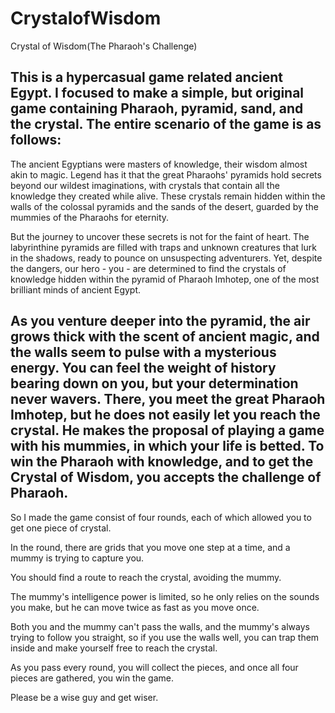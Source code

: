 # CrystalofWisdom
Crystal of Wisdom(The Pharaoh's Challenge)

This is a hypercasual game related ancient Egypt.
I focused to make a simple, but original game containing Pharaoh, pyramid, sand, and the crystal.
The entire scenario of the game is as follows:
------------------------
The ancient Egyptians were masters of knowledge, their wisdom almost akin to magic. Legend has it that the great Pharaohs' pyramids hold secrets beyond our wildest imaginations, with crystals that contain all the knowledge they created while alive. These crystals remain hidden within the walls of the colossal pyramids and the sands of the desert, guarded by the mummies of the Pharaohs for eternity.

But the journey to uncover these secrets is not for the faint of heart. The labyrinthine pyramids are filled with traps and unknown creatures that lurk in the shadows, ready to pounce on unsuspecting adventurers. Yet, despite the dangers, our hero - you - are determined to find the crystals of knowledge hidden within the pyramid of Pharaoh Imhotep, one of the most brilliant minds of ancient Egypt.

As you venture deeper into the pyramid, the air grows thick with the scent of ancient magic, and the walls seem to pulse with a mysterious energy. You can feel the weight of history bearing down on you, but your determination never wavers.
There, you meet the great Pharaoh Imhotep, but he does not easily let you reach the crystal.
He makes the proposal of playing a game with his mummies, in which your life is betted.
To win the Pharaoh with knowledge, and to get the Crystal of Wisdom, you accepts the challenge of Pharaoh.
-----------------------------------------

So I made the game consist of four rounds, each of which allowed you to get one piece of crystal.

In the round, there are grids that you move one step at a time, and a mummy is trying to capture you.

You should find a route to reach the crystal, avoiding the mummy.

The mummy's intelligence power is limited, so he only relies on the sounds you make, but he can move twice as fast as you move once.

Both you and the mummy can't pass the walls, and the mummy's always trying to follow you straight, so if you use the walls well, you can trap them inside and make yourself free to reach the crystal.

As you pass every round, you will collect the pieces, and once all four pieces are gathered, you win the game.

Please be a wise guy and get wiser.
